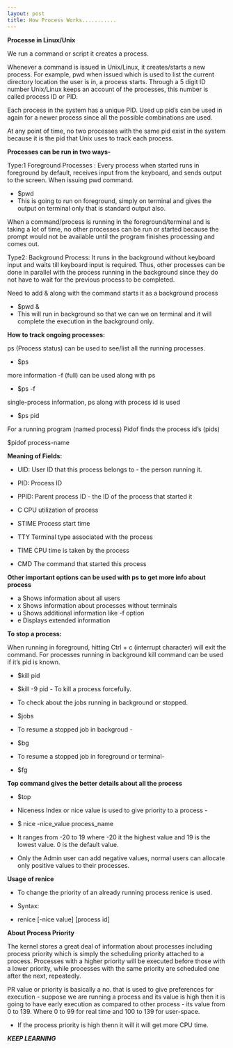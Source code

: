 ```yaml
---
layout: post
title: How Process Works...........
---
```



**Processe in Linux/Unix**

 We run a command or script it creates a process.

Whenever a command is issued in Unix/Linux, it creates/starts a new process. For example, pwd when issued which is used to list the current directory location the user is in, a process starts.
Through a 5 digit ID number Unix/Linux keeps an account of the processes, this number is called process ID or PID. 

Each process in the system has a unique PID.
Used up pid’s can be used in again for a newer process since all the possible combinations are used.

At any point of time, no two processes with the same pid exist in the system because it is the pid that Unix uses to track each process.

**Processes can be run in two ways-**

Type:1 Foreground Processes : Every process when started runs in foreground by default, receives input from the keyboard, and sends output to the screen.  When issuing pwd command.

- $pwd   
- This is going to run on foreground, simply on terminal and gives the output on terminal only that is standard output also.

When a command/process is running in the foreground/terminal and is taking a lot of time, no other processes can be run or started because the prompt would not be available until the program finishes processing and comes out.


Type2: Background Process: It runs in the background without keyboard input and waits till keyboard input is required. Thus, other processes can be done in parallel with the process running in the background since they do not have to wait for the previous process to be completed. 

Need to add & along with the command starts it as a background process

- $pwd &   
- This will run in background so that we can we on terminal and it will complete the execution in the background only.

**How to track ongoing processes:**

ps (Process status) can be used to see/list all the running processes.

- $ps 


more information -f (full) can be used along with ps  

- $ps -f


single-process information, ps along with process id is used 

- $ps pid

For a running program (named process) Pidof finds the process id’s (pids) 

$pidof process-name

**Meaning of Fields:**
- UID: User ID that this process belongs to - the person running it.

- PID: Process ID

- PPID: Parent process ID - the ID of the process that started it
- C  CPU utilization of process
- STIME Process start time
- TTY  Terminal type associated with the process
- TIME  CPU time is taken by the process
- CMD  The command that started this process

**Other important options can be used with ps to get more info about process**

- a  Shows information about all users
- x  Shows information about processes without terminals
- u  Shows additional information like -f option
- e  Displays extended information

**To stop a process:**

When running in foreground, hitting Ctrl + c (interrupt character) will exit the command. For processes running in background kill command can be used if it’s pid is known.

- $kill pid
- $kill -9 pid  - To kill a process forcefully.


- To check about the jobs running in background or stopped.
- $jobs 

- To resume a stopped job in backgroud -
- $bg 

- To resume a stopped job in foreground or terminal-
- $fg

**Top command gives the better details about all the process**

- $top

- Niceness Index or nice value is used to give priority to a process -
- $ nice -nice_value process_name

- It ranges from -20 to 19 where -20 it the highest value and 19 is the lowest value.
0 is the default value.

- Only the Admin user can add negative values, normal users can allocate only positive values to their processes.

**Usage of renice** 

- To change the priority of an already running process renice is used. 
- Syntax:  

- renice [-nice value] [process id]

**About Process Priority**

The kernel stores a great deal of information about processes including process priority which is simply the scheduling priority attached to a process. Processes with a higher priority will be executed before those with a lower priority, while processes with the same priority are scheduled one after the next, repeatedly.

PR value or priority is basically a no. that is used to give preferences for execution - suppose
we are running a process and its value is high then it is going to have early execution as compared to other process - its value from 0 to 139.
Where 0 to 99 for real time and 100 to 139 for user-space. 

- If the process priority is high thenn it will it will get more CPU time.




***KEEP LEARNING***